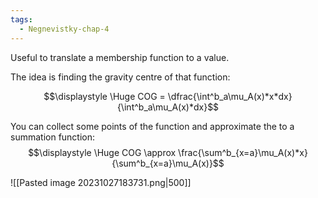 ```yaml
---
tags:
  - Negnevistky-chap-4
---
```

Useful to translate a membership function to a value.

The idea is finding the gravity centre of that function:

$$\displaystyle \Huge COG = \dfrac{\int^b_a\mu_A(x)*x*dx}{\int^b_a\mu_A(x)*dx}$$

You can collect some points of the function and approximate the to a summation function:
$$\displaystyle \Huge COG \approx \frac{\sum^b_{x=a}\mu_A(x)*x}{\sum^b_{x=a}\mu_A(x)}$$

![[Pasted image 20231027183731.png|500]]